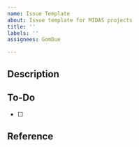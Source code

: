 ```yaml
---
name: Issue Template
about: Issue template for MIDAS projects
title: ''
labels: ''
assignees: GomDue

---
```


## Description
>
## To-Do
- [ ]

## Reference
